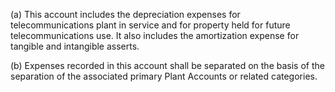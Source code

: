 (a) This account includes the depreciation expenses for telecommunications plant in service and for property held for future telecommunications use. It also includes the amortization expense for tangible and intangible asserts.

(b) Expenses recorded in this account shall be separated on the basis of the separation of the associated primary Plant Accounts or related categories.

